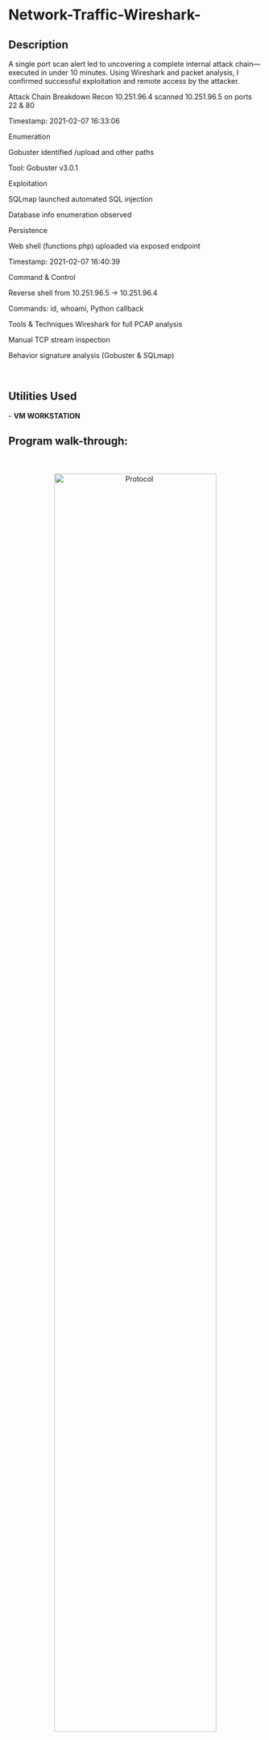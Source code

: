 # Network-Traffic-Wireshark-
<h2>Description</h2>
A single port scan alert led to uncovering a complete internal attack chain—executed in under 10 minutes. Using Wireshark and packet analysis, I confirmed successful exploitation and remote access by the attacker.

Attack Chain Breakdown
Recon
10.251.96.4 scanned 10.251.96.5 on ports 22 & 80

Timestamp: 2021-02-07 16:33:06

Enumeration

Gobuster identified /upload and other paths

Tool: Gobuster v3.0.1

Exploitation

SQLmap launched automated SQL injection

Database info enumeration observed

Persistence

Web shell (functions.php) uploaded via exposed endpoint

Timestamp: 2021-02-07 16:40:39

Command & Control

Reverse shell from 10.251.96.5 → 10.251.96.4

Commands: id, whoami, Python callback

Tools & Techniques
Wireshark for full PCAP analysis

Manual TCP stream inspection

Behavior signature analysis (Gobuster & SQLmap)

<br />
<h2> Utilities Used</h2>
- <b>VM WORKSTATION</b> 

<h2>Program walk-through:</h2>

<p align="center">
 <br/>
<br /> <img src="https://i.imgur.com/Y38hWpG.png" height="80%" width="80%" alt="Protocol"/>
<br />
<img src="https://i.imgur.com/1c0s1gg.png" height="80%" width="80%" alt="Protocol"/>
<br />
<br />
<img src="https://i.imgur.com/i4UxuVa.png" height="80%" width="80%" alt="Source"/>
<br /> 
<img src="https://i.imgur.com/vJ5VrJz.png" height="80%" width="80%" alt="Source"/>
<br />
